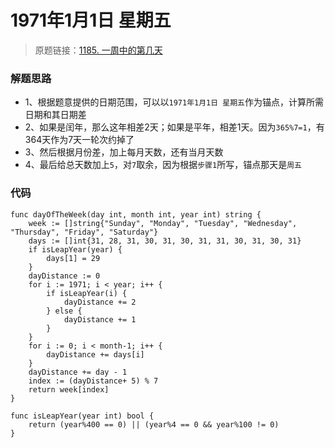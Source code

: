 # 1971年1月1日 星期五
> 原题链接：[1185. 一周中的第几天](https://leetcode-cn.com/problems/day-of-the-week/)

### 解题思路
* 1、根据题意提供的日期范围，可以以``1971年1月1日 星期五``作为锚点，计算所需日期和其日期差
* 2、如果是闰年，那么这年相差2天；如果是平年，相差1天。因为``365%7=1``，有364天作为7天一轮次约掉了
* 3、然后根据月份差，加上每月天数，还有当月天数
* 4、最后给总天数加上``5``，对``7``取余，因为根据``步骤1``所写，锚点那天是``周五``
### 代码
```golang
func dayOfTheWeek(day int, month int, year int) string {
	week := []string{"Sunday", "Monday", "Tuesday", "Wednesday", "Thursday", "Friday", "Saturday"}
	days := []int{31, 28, 31, 30, 31, 30, 31, 31, 30, 31, 30, 31}
	if isLeapYear(year) {
		days[1] = 29
	}
	dayDistance := 0
	for i := 1971; i < year; i++ {
		if isLeapYear(i) {
			dayDistance += 2
		} else {
			dayDistance += 1
		}
	}
	for i := 0; i < month-1; i++ {
		dayDistance += days[i]
	}
	dayDistance += day - 1
	index := (dayDistance+ 5) % 7
	return week[index]
}

func isLeapYear(year int) bool {
	return (year%400 == 0) || (year%4 == 0 && year%100 != 0)
}
```